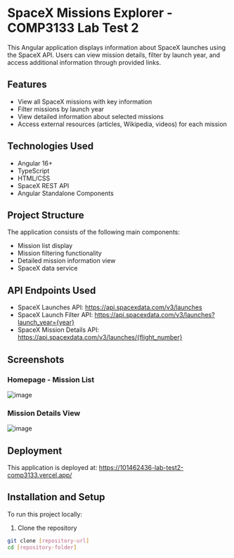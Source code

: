 # SpaceX Missions Explorer - COMP3133 Lab Test 2

This Angular application displays information about SpaceX launches using the SpaceX API. Users can view mission details, filter by launch year, and access additional information through provided links.

## Features

- View all SpaceX missions with key information
- Filter missions by launch year
- View detailed information about selected missions
- Access external resources (articles, Wikipedia, videos) for each mission

## Technologies Used

- Angular 16+
- TypeScript
- HTML/CSS
- SpaceX REST API
- Angular Standalone Components

## Project Structure

The application consists of the following main components:
- Mission list display
- Mission filtering functionality
- Detailed mission information view
- SpaceX data service

## API Endpoints Used

- SpaceX Launches API: https://api.spacexdata.com/v3/launches
- SpaceX Launch Filter API: https://api.spacexdata.com/v3/launches?launch_year={year}
- SpaceX Mission Details API: https://api.spacexdata.com/v3/launches/{flight_number}

## Screenshots

### Homepage - Mission List
![image](https://github.com/user-attachments/assets/0813d04e-379e-4027-af4c-0aabbf75957e)

### Mission Details View
![image](https://github.com/user-attachments/assets/df31cdc2-59bd-4ada-8b8c-3abf7af1c6f0)


## Deployment

This application is deployed at: https://101462436-lab-test2-comp3133.vercel.app/

## Installation and Setup

To run this project locally:

1. Clone the repository
```bash
git clone [repository-url]
cd [repository-folder]
